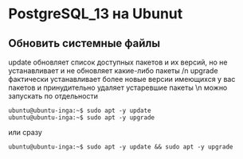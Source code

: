 # PostgreSQL_13 на Ubunut
## Обновить системные файлы
update обновляет список доступных пакетов и их версий, но не устанавливает и не обновляет какие-либо пакеты /n upgrade фактически устанавливает более новые версии имеющихся у вас пакетов и принудительно удаляет устаревшие пакеты
\n можно запускать по отдельности
```
ubuntu@ubuntu-inga:~$ sudo apt -y update
ubuntu@ubuntu-inga:~$ sudo apt -y upgrade
```
или сразу
```
ubuntu@ubuntu-inga:~$ sudo apt -y update && sudo apt -y upgrade
```
